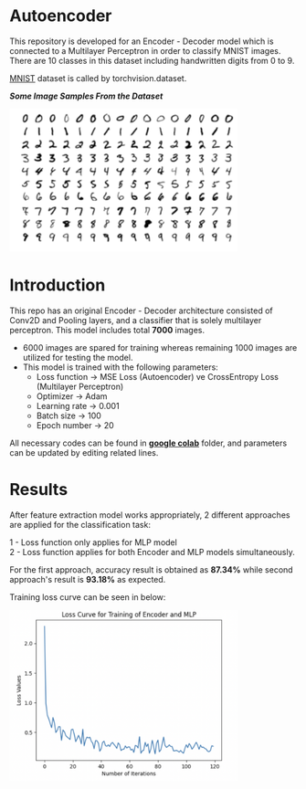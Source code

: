 # Autoencoder

This repository is developed for an Encoder - Decoder model which is connected to a Multilayer Perceptron in order to classify MNIST images. There are 10 classes in this dataset including handwritten digits from 0 to 9.

[MNIST](https://www.kaggle.com/datasets/hojjatk/mnist-dataset) dataset is called by torchvision.dataset.

***Some Image Samples From the Dataset***

<a href="url">
  <img src="https://github.com/ekaraali/Autoencoder/blob/main/images_/mnist_dataset.png?raw=true" height="250" width="400">
</a>
                                                                                                                     
# Introduction

This repo has an original Encoder - Decoder architecture consisted of Conv2D and Pooling layers, and a classifier that is solely multilayer perceptron. This model includes total **7000** images.

  - 6000 images are spared for training whereas remaining 1000 images are utilized for testing the model.
  - This model is trained with the following parameters:
    - Loss function -> MSE Loss (Autoencoder) ve CrossEntropy Loss (Multilayer Perceptron)
    - Optimizer -> Adam
    - Learning rate -> 0.001
    - Batch size -> 100
    - Epoch number -> 20

All necessary codes can be found in [**google colab**](https://github.com/ekaraali/Autoencoder/blob/main/Encoder_Decoder_on_MNIST_Dataset.ipynb) folder, and parameters can be updated by editing related lines.

# Results

After feature extraction model works appropriately, 2 different approaches are applied for the classification task:
  
  1 - Loss function only applies for MLP model <br/>
  2 - Loss function applies for both Encoder and MLP models simultaneously.
  
For the first approach, accuracy result is obtained as **87.34%** while second approach's result is **93.18%** as expected.

Training loss curve can be seen in below:

<a href="url">
  <img src="https://github.com/ekaraali/Autoencoder/blob/main/images_/loss_curve.png?raw=true" height="300" width="400">
</a>

